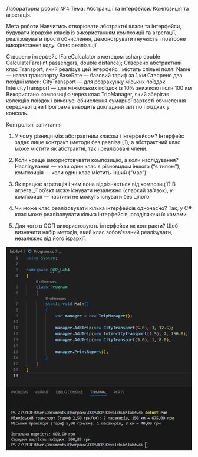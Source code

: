 Лабораторна робота №4
Тема: Абстракції та інтерфейси. Композиція та агрегація.

Мета роботи
Навчитись створювати абстрактні класи та інтерфейси, будувати ієрархію класів із використанням композиції та агрегації,  реалізовувати прості обчислення, демонструвати гнучкість і повторне використання коду.
Опис реалізації

Створено інтерфейс IFareCalculator з методом  csharp double CalculateFare(int passengers, double distance);
Створено абстрактний клас Transport, який реалізує цей інтерфейс і містить спільні поля: Name — назва транспорту BaseRate — базовий тариф за 1 км
Створено два похідні класи: CityTransport — для розрахунку міських поїздок IntercityTransport — для міжміських поїздок із 10% знижкою після 100 км
Використано композицію через клас TripManager, який зберігає колекцію поїздок і виконує: обчислення сумарної вартості обчислення середньої ціни
Програма виводить докладний звіт по поїздках у консоль.

Контрольні запитання
1. У чому різниця між абстрактним класом і інтерфейсом?
Інтерфейс задає лише контракт (методи без реалізації), а абстрактний клас може містити як абстрактні, так і реалізовані члени.

2. Коли краще використовувати композицію, а коли наслідування?
Наслідування — коли один клас є різновидом іншого (“є типом”),
композиція — коли один клас містить інший (“має”).

3. Як працює агрегація і чим вона відрізняється від композиції?
В агрегації об’єкт може існувати незалежно (слабкий зв’язок),
у композиції — частини не можуть існувати без цілого.

4. Чи може клас реалізовувати кілька інтерфейсів одночасно?
Так, у C# клас може реалізовувати кілька інтерфейсів, розділяючи їх комами.

5. Для чого в ООП використовують інтерфейси як контракти?
Щоб визначити набір методів, який клас зобов’язаний реалізувати, незалежно від його ієрархії.

![ПрикладПрикладом запуску](Result.png)